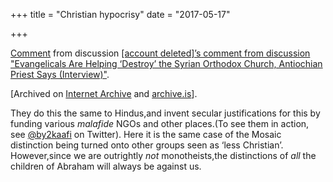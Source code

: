 +++
title = "Christian hypocrisy"
date = "2017-05-17"

+++


[Comment](https://www.reddit.com/r/OrthodoxChristianity/comments/6benmx/evangelicals_are_helping_destroy_the_syrian/dhmhw88/)
from discussion [\[account deleted\]’s comment from discussion
"Evangelicals Are Helping ‘Destroy’ the Syrian Orthodox Church,
Antiochian Priest Says
(Interview)"](https://www.reddit.com/r/OrthodoxChristianity/comments/6benmx/evangelicals_are_helping_destroy_the_syrian/).



\[Archived on [Internet
Archive](http://web.archive.org/web/20170517034605/https://www.reddit.com/r/OrthodoxChristianity/comments/6benmx/evangelicals_are_helping_destroy_the_syrian/dhmhw88/)
and [archive.is](http://archive.is/BvDNC)\].



They do this the same to Hindus,and invent secular justifications for
this by funding various *malafide* NGOs and other places.(To see them in
action, see [@by2kaafi](https://twitter.com/by2kaafi) on Twitter). Here
it is the same case of the Mosaic distinction being turned onto other
groups seen as ‘less Christian’. However,since we are outrightly *not*
monotheists,the distinctions of *all* the children of Abraham will
always be against us.


